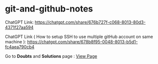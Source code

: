 # git-and-github-notes

ChatGPT Link: https://chatgpt.com/share/676b727f-c068-8013-80d3-4371f27aa594

ChatGPT Link ( How to setup SSH to use multiple gitHub account on same machine ): https://chatgpt.com/share/678b8f95-0048-8013-b5d1-fc4aea790cb4

Go to **Doubts** and **Solutions** page : [View Page](https://github.com/hameed003/git-and-gitHub-notes/blob/main/doubts-solutions/doubts.md)
